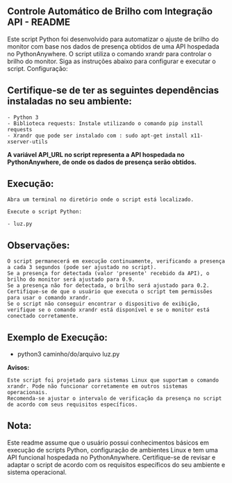 ## Controle Automático de Brilho com Integração API - README

Este script Python foi desenvolvido para automatizar o ajuste de brilho do monitor com base nos dados de presença obtidos de uma API hospedada no PythonAnywhere. O script utiliza o comando xrandr para controlar o brilho do monitor. Siga as instruções abaixo para configurar e executar o script.
Configuração:

## Certifique-se de ter as seguintes dependências instaladas no seu ambiente:

    - Python 3
    - Biblioteca requests: Instale utilizando o comando pip install requests
    - Xrandr que pode ser instalado com : sudo apt-get install x11-xserver-utils

**A variável API_URL no script representa a API hospedada no PythonAnywhere, de onde os dados de presença serão obtidos.**

## Execução:

    Abra um terminal no diretório onde o script está localizado.

    Execute o script Python:

    - luz.py

## Observações:

    O script permanecerá em execução continuamente, verificando a presença a cada 3 segundos (pode ser ajustado no script).
    Se a presença for detectada (valor 'presente' recebido da API), o brilho do monitor será ajustado para 0.9.
    Se a presença não for detectada, o brilho será ajustado para 0.2.
    Certifique-se de que o usuário que executa o script tem permissões para usar o comando xrandr.
    Se o script não conseguir encontrar o dispositivo de exibição, verifique se o comando xrandr está disponível e se o monitor está conectado corretamente.

## Exemplo de Execução:

- python3 caminho/do/arquivo luz.py

**Avisos:**

    Este script foi projetado para sistemas Linux que suportam o comando xrandr. Pode não funcionar corretamente em outros sistemas operacionais.
    Recomenda-se ajustar o intervalo de verificação da presença no script de acordo com seus requisitos específicos.

## Nota:

Este readme assume que o usuário possui conhecimentos básicos em execução de scripts Python, configuração de ambientes Linux e tem uma API funcional hospedada no PythonAnywhere. Certifique-se de revisar e adaptar o script de acordo com os requisitos específicos do seu ambiente e sistema operacional.